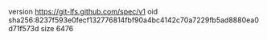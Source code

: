 version https://git-lfs.github.com/spec/v1
oid sha256:8237f593e0fecf132776814fbf90a4bc4142c70a7229fb5ad8880ea0d71f573d
size 6476
